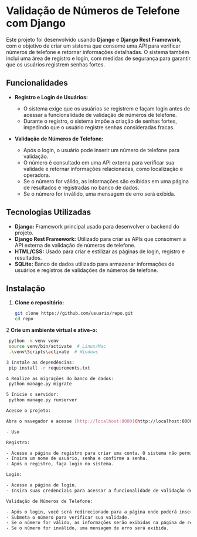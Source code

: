 # Validação de Números de Telefone com Django

Este projeto foi desenvolvido usando **Django** e **Django Rest Framework**, com o objetivo de criar um sistema que consome uma API para verificar números de telefone e retornar informações detalhadas. O sistema também inclui uma área de registro e login, com medidas de segurança para garantir que os usuários registrem senhas fortes.

## Funcionalidades

- **Registro e Login de Usuários:**
  - O sistema exige que os usuários se registrem e façam login antes de acessar a funcionalidade de validação de números de telefone.
  - Durante o registro, o sistema impõe a criação de senhas fortes, impedindo que o usuário registre senhas consideradas fracas.

- **Validação de Números de Telefone:**
  - Após o login, o usuário pode inserir um número de telefone para validação.
  - O número é consultado em uma API externa para verificar sua validade e retornar informações relacionadas, como localização e operadora.
  - Se o número for válido, as informações são exibidas em uma página de resultados e registradas no banco de dados.
  - Se o número for inválido, uma mensagem de erro será exibida.

## Tecnologias Utilizadas

- **Django:** Framework principal usado para desenvolver o backend do projeto.
- **Django Rest Framework:** Utilizado para criar as APIs que consomem a API externa de validação de números de telefone.
- **HTML/CSS:** Usado para criar e estilizar as páginas de login, registro e resultados.
- **SQLite:** Banco de dados utilizado para armazenar informações de usuários e registros de validações de números de telefone.



## Instalação

1. **Clone o repositório:**

   ```bash
   git clone https://github.com/usuario/repo.git
   cd repo

2 **Crie um ambiente virtual e ative-o:**
   ```bash 
    python -m venv venv
    source venv/bin/activate  # Linux/Mac
    .\venv\Scripts\activate  # Windows

3 Instale as dependências:
    pip install -r requirements.txt

4 Realize as migrações do banco de dados:
    python manage.py migrate

5 Inicie o servidor:
    python manage.py runserver

Acesse o projeto:

Abra o navegador e acesse [http://localhost:8000](http://localhost:8000).

- Uso

Registro:

- Acesse a página de registro para criar uma conta. O sistema não permite senhas fracas.
- Insira um nome de usuário, senha e confirme a senha.
- Após o registro, faça login no sistema.

Login:

- Acesse a página de login.
- Insira suas credenciais para acessar a funcionalidade de validação de números de telefone.

Validação de Números de Telefone:

- Após o login, você será redirecionado para a página onde poderá inserir um número de telefone.
- Submeta o número para verificar sua validade.
- Se o número for válido, as informações serão exibidas na página de resultados.
- Se o número for inválido, uma mensagem de erro será exibida.
